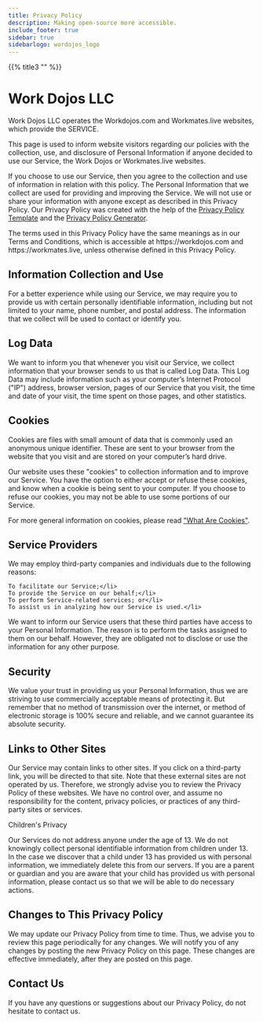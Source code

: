 ```yaml
---
title: Privacy Policy
description: Making open-source more accessible.
include_footer: true
sidebar: true
sidebarlogo: wordojos_logo
---
```


{{% title3 "" %}}
<h1>Work Dojos LLC</h1>

<p>Work Dojos LLC operates the Workdojos.com and Workmates.live websites, which provide the SERVICE.</p>

<p>This page is used to inform website visitors regarding our policies with the collection, use, and disclosure of Personal Information if anyone decided to use our Service, the Work Dojos or Workmates.live websites.</p>

<p>If you choose to use our Service, then you agree to the collection and use of information in relation with this policy. The Personal Information that we collect are used for providing and improving the Service. We will not use or share your information with anyone except as described in this Privacy Policy. Our Privacy Policy was created with the help of the <a href="https://www.privacypolicytemplate.net">Privacy Policy Template</a> and the <a href="https://www.generateprivacypolicy.com">Privacy Policy Generator</a>.</p>

<p>The terms used in this Privacy Policy have the same meanings as in our Terms and Conditions, which is accessible at https://workdojos.com and https://workmates.live, unless otherwise defined in this Privacy Policy.</p>

<h2>Information Collection and Use</h2>

<p>For a better experience while using our Service, we may require you to provide us with certain personally identifiable information, including but not limited to your name, phone number, and postal address. The information that we collect will be used to contact or identify you.</p>

<h2>Log Data</h2>

<p>We want to inform you that whenever you visit our Service, we collect information that your browser sends to us that is called Log Data. This Log Data may include information such as your computer’s Internet Protocol ("IP") address, browser version, pages of our Service that you visit, the time and date of your visit, the time spent on those pages, and other statistics.</p>

<h2>Cookies</h2>

<p>Cookies are files with small amount of data that is commonly used an anonymous unique identifier. These are sent to your browser from the website that you visit and are stored on your computer’s hard drive.</p>

<p>Our website uses these "cookies" to collection information and to improve our Service. You have the option to either accept or refuse these cookies, and know when a cookie is being sent to your computer. If you choose to refuse our cookies, you may not be able to use some portions of our Service.</p>

<p>For more general information on cookies, please read <a href="https://www.privacypolicyonline.com/what-are-cookies/">"What Are Cookies"</a>.</p>

<h2>Service Providers</h2>

<p>We may employ third-party companies and individuals due to the following reasons:</p>


    To facilitate our Service;</li>
    To provide the Service on our behalf;</li>
    To perform Service-related services; or</li>
    To assist us in analyzing how our Service is used.</li>


<p>We want to inform our Service users that these third parties have access to your Personal Information. The reason is to perform the tasks assigned to them on our behalf. However, they are obligated not to disclose or use the information for any other purpose.</p>

<h2>Security</h2>

<p>We value your trust in providing us your Personal Information, thus we are striving to use commercially acceptable means of protecting it. But remember that no method of transmission over the internet, or method of electronic storage is 100% secure and reliable, and we cannot guarantee its absolute security.</p>

<h2>Links to Other Sites</h2>

<p>Our Service may contain links to other sites. If you click on a third-party link, you will be directed to that site. Note that these external sites are not operated by us. Therefore, we strongly advise you to review the Privacy Policy of these websites. We have no control over, and assume no responsibility for the content, privacy policies, or practices of any third-party sites or services.</p>

<p>Children's Privacy</p>

<p>Our Services do not address anyone under the age of 13. We do not knowingly collect personal identifiable information from children under 13. In the case we discover that a child under 13 has provided us with personal information, we immediately delete this from our servers. If you are a parent or guardian and you are aware that your child has provided us with personal information, please contact us so that we will be able to do necessary actions.</p>

<h2>Changes to This Privacy Policy</h2>

<p>We may update our Privacy Policy from time to time. Thus, we advise you to review this page periodically for any changes. We will notify you of any changes by posting the new Privacy Policy on this page. These changes are effective immediately, after they are posted on this page.</p>

<h2>Contact Us</h2>

<p>If you have any questions or suggestions about our Privacy Policy, do not hesitate to contact us.</p>
